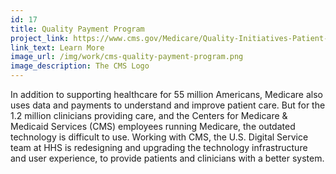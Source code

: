 ```yaml
---
id: 17
title: Quality Payment Program
project_link: https://www.cms.gov/Medicare/Quality-Initiatives-Patient-Assessment-Instruments/Value-Based-Programs/MACRA-MIPS-and-APMs/MACRA-MIPS-and-APMs.html
link_text: Learn More 
image_url: /img/work/cms-quality-payment-program.png
image_description: The CMS Logo
---
```


In addition to supporting healthcare for 55 million Americans, Medicare also uses data and payments to understand and improve patient care. But for the 1.2 million clinicians providing care, and the Centers for Medicare &amp; Medicaid Services (CMS) employees running Medicare, the outdated technology is difficult to use. Working with CMS, the U.S. Digital Service team at HHS is redesigning and upgrading the technology infrastructure and user experience, to provide patients and clinicians with a better system.
